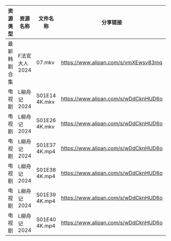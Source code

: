 | 资源类型   | 资源名称      | 文件名称          | 分享链接                                 | 更新时间                |
| ------ | --------- | ------------- | ------------------------------------ | ------------------- |
| 最新韩剧合集 | F法官大人2024 | 07.mkv        | https://www.alipan.com/s/vmXEwsv83mq | 2024-09-03 00:05:46 |
| 电视剧    | L柳舟记2024  | S01E14 4K.mkv | https://www.alipan.com/s/wDdCknHUD6o | 2024-09-03 00:06:18 |
| 电视剧    | L柳舟记2024  | S01E26 4K.mkv | https://www.alipan.com/s/wDdCknHUD6o | 2024-09-03 00:06:17 |
| 电视剧    | L柳舟记2024  | S01E37 4K.mp4 | https://www.alipan.com/s/wDdCknHUD6o | 2024-09-03 00:06:17 |
| 电视剧    | L柳舟记2024  | S01E38 4K.mp4 | https://www.alipan.com/s/wDdCknHUD6o | 2024-09-03 00:06:16 |
| 电视剧    | L柳舟记2024  | S01E39 4K.mp4 | https://www.alipan.com/s/wDdCknHUD6o | 2024-09-03 00:06:16 |
| 电视剧    | L柳舟记2024  | S01E40 4K.mp4 | https://www.alipan.com/s/wDdCknHUD6o | 2024-09-03 00:06:16 |
